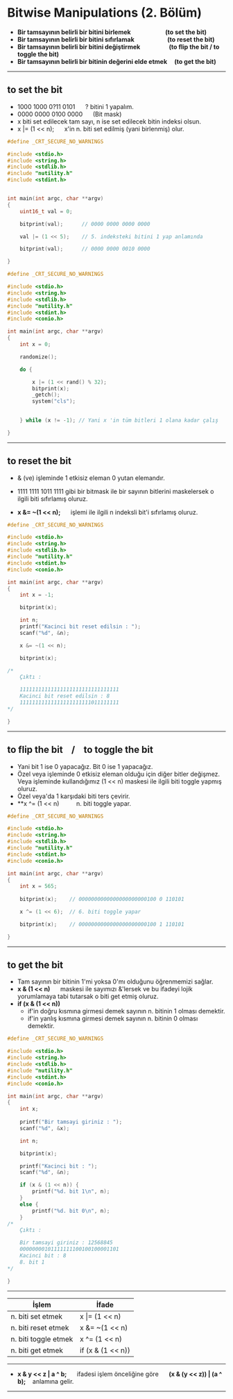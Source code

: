 # Bitwise Manipulations (2. Bölüm)

* **Bir tamsayının belirli bir bitini birlemek &nbsp;&nbsp;&nbsp;&nbsp;&nbsp;&nbsp;&nbsp;&nbsp;&nbsp;&nbsp;&nbsp;&nbsp;&nbsp;&nbsp;&nbsp;&nbsp;&nbsp;&nbsp;&nbsp;&nbsp;&nbsp;&nbsp; (to set the bit)**
* **Bir tamsayının belirli bir bitini sıfırlamak &nbsp;&nbsp;&nbsp;&nbsp;&nbsp;&nbsp;&nbsp;&nbsp;&nbsp;&nbsp;&nbsp;&nbsp;&nbsp;&nbsp;&nbsp;&nbsp;&nbsp;&nbsp;&nbsp;&nbsp;&nbsp; (to reset the bit)**
* **Bir tamsayının belirli bir bitini değiştirmek &nbsp;&nbsp;&nbsp;&nbsp;&nbsp;&nbsp;&nbsp;&nbsp;&nbsp;&nbsp;&nbsp;&nbsp;&nbsp;&nbsp;&nbsp;&nbsp;&nbsp;&nbsp; (to flip the bit / to toggle the bit)**
* **Bir tamsayının belirli bir bitinin değerini elde etmek &nbsp;&nbsp;&nbsp; (to get the bit)**


------------------------------------------------------------------------------------------------------------------------------------------------------------------

## to set the bit

* 1000 1000 0?11 0101 &nbsp;&nbsp;&nbsp;&nbsp; ? bitini 1 yapalım.
* 0000 0000 0100 0000 &nbsp;&nbsp;&nbsp;&nbsp; (Bit mask)
* x biti set edilecek tam sayı, n ise set edilecek bitin indeksi olsun.
* x |= (1 << n); &nbsp;&nbsp;&nbsp;&nbsp; x'in n. biti set edilmiş (yani birlenmiş) olur.

```c
#define _CRT_SECURE_NO_WARNINGS

#include <stdio.h>
#include <string.h>
#include <stdlib.h>
#include "nutility.h"
#include <stdint.h>


int main(int argc, char **argv)
{
    uint16_t val = 0;

    bitprint(val);      // 0000 0000 0000 0000

    val |= (1 << 5);    // 5. indeksteki bitini 1 yap anlamında

    bitprint(val);      // 0000 0000 0010 0000

}
```

```c
#define _CRT_SECURE_NO_WARNINGS

#include <stdio.h>
#include <string.h>
#include <stdlib.h>
#include "nutility.h"
#include <stdint.h>
#include <conio.h>

int main(int argc, char **argv)
{
    int x = 0;

    randomize();

    do {

        x |= (1 << rand() % 32);
        bitprint(x);
        _getch();
        system("cls");
 

    } while (x != -1); // Yani x 'in tüm bitleri 1 olana kadar çalış

}
```

------------------------------------------------------------------------------------------------------------------------------------------------------------------

## to reset the bit

* & (ve) işleminde 1 etkisiz eleman 0 yutan elemandır.
* 1111 1111 1011 1111 gibi bir bitmask ile bir sayının bitlerini maskelersek o ilgili biti sıfırlamış oluruz.

* **x &= ~(1 << n);** &nbsp;&nbsp;&nbsp;&nbsp; işlemi ile ilgili n indeksli bit'i sıfırlamış oluruz.

```c
#define _CRT_SECURE_NO_WARNINGS

#include <stdio.h>
#include <string.h>
#include <stdlib.h>
#include "nutility.h"
#include <stdint.h>
#include <conio.h>

int main(int argc, char **argv)
{
    int x = -1;

    bitprint(x);

    int n;
    printf("Kacinci bit reset edilsin : ");
    scanf("%d", &n);

    x &= ~(1 << n);

    bitprint(x);

/*
    Çıktı : 

    11111111111111111111111111111111
    Kacinci bit reset edilsin : 8
    11111111111111111111111011111111
*/

}
```

------------------------------------------------------------------------------------------------------------------------------------------------------------------

## to flip the bit &nbsp;&nbsp; / &nbsp;&nbsp; to toggle the bit

* Yani bit 1 ise 0 yapacağız. Bit 0 ise 1 yapacağız.
* Özel veya işleminde 0 etkisiz eleman olduğu için diğer bitler değişmez. Veya işleminde kullandığımız (1 << n) maskesi ile ilgili biti toggle yapmış oluruz.
* Özel veya'da 1 karşıdaki biti ters çevirir.
* **x ^= (1 << n) &nbsp;&nbsp;&nbsp;&nbsp;&nbsp;&nbsp;&nbsp;&nbsp; n. biti toggle yapar.

```c
#define _CRT_SECURE_NO_WARNINGS

#include <stdio.h>
#include <string.h>
#include <stdlib.h>
#include "nutility.h"
#include <stdint.h>
#include <conio.h>

int main(int argc, char **argv)
{
    int x = 565;
                                
    bitprint(x);    // 0000000000000000000000100 0 110101

    x ^= (1 << 6);  // 6. biti toggle yapar

    bitprint(x);    // 0000000000000000000000100 1 110101

}
```

------------------------------------------------------------------------------------------------------------------------------------------------------------------

## to get the bit

* Tam sayının bir bitinin 1'mi yoksa 0'mı olduğunu öğrenmemizi sağlar.
* **x & (1 << n)** &nbsp;&nbsp;&nbsp;&nbsp; maskesi ile sayımızı &'lersek ve bu ifadeyi lojik yorumlamaya tabi tutarsak o biti get etmiş oluruz.
* **if (x & (1 << n))**
  * if'in doğru kısmına girmesi demek sayının n. bitinin 1 olması demektir.
  * if'in yanlış kısmına girmesi demek sayının n. bitinin 0 olması demektir.

```c
#define _CRT_SECURE_NO_WARNINGS

#include <stdio.h>
#include <string.h>
#include <stdlib.h>
#include "nutility.h"
#include <stdint.h>
#include <conio.h>

int main(int argc, char **argv)
{
    int x;
    
    printf("Bir tamsayi giriniz : ");
    scanf("%d", &x);

    int n;

    bitprint(x);

    printf("Kacinci bit : ");
    scanf("%d", &n);

    if (x & (1 << n)) {
        printf("%d. bit 1\n", n);
    }
    else {
        printf("%d. bit 0\n", n);
    }
/*
    Çıktı : 

    Bir tamsayi giriniz : 12568845
    00000000101111111100100100001101
    Kacinci bit : 8
    8. bit 1
*/

}
```

------------------------------------------------------------------------------------------------------------------------------------------------------------------

| İşlem | İfade |
|--|--|
| n. biti set etmek | x \|= (1 << n) |
| n. biti reset etmek | x &= ~(1 << n) |
| n. biti toggle etmek | x ^= (1 << n) |
| n. biti get etmek | if (x & (1 << n)) |

------------------------------------------------------------------------------------------------------------------------------------------------------------------

* **x & y << z | a ^ b;** &nbsp;&nbsp;&nbsp;&nbsp; ifadesi işlem önceliğine göre &nbsp;&nbsp;&nbsp;&nbsp; **(x & (y << z)) | (a ^ b);** &nbsp;&nbsp; anlamına gelir.

------------------------------------------------------------------------------------------------------------------------------------------------------------------

































































































